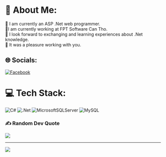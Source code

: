 # 💫 About Me:
🔭 I am currently an ASP .Net web programmer. <br>🤝I am currently working at FPT Software Can Tho. <br>👯 I look forward to exchanging and learning experiences about .Net knowledge.<br>🌱  It was a pleasure working with you.


## 🌐 Socials:
[![Facebook](https://img.shields.io/badge/Facebook-%231877F2.svg?logo=Facebook&logoColor=white)](https://facebook.com/https://www.facebook.com/hoangkhanh17?locale=vi_VN) 

# 💻 Tech Stack:
![C#](https://img.shields.io/badge/c%23-%23239120.svg?style=for-the-badge&logo=csharp&logoColor=white) ![.Net](https://img.shields.io/badge/.NET-5C2D91?style=for-the-badge&logo=.net&logoColor=white) ![MicrosoftSQLServer](https://img.shields.io/badge/Microsoft%20SQL%20Server-CC2927?style=for-the-badge&logo=microsoft%20sql%20server&logoColor=white) ![MySQL](https://img.shields.io/badge/mysql-4479A1.svg?style=for-the-badge&logo=mysql&logoColor=white)

### ✍️ Random Dev Quote
![](https://quotes-github-readme.vercel.app/api?type=horizontal&theme=radical)

---
[![](https://visitcount.itsvg.in/api?id=hoangkhanh1003&icon=0&color=0)](https://visitcount.itsvg.in)

<!-- Proudly created with GPRM ( https://gprm.itsvg.in ) -->
